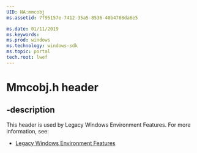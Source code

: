 ```yaml
---
UID: NA:mmcobj
ms.assetid: 7f95157e-7412-35a5-8536-40b4788da6e5

ms.date: 01/11/2019
ms.keywords: 
ms.prod: windows
ms.technology: windows-sdk
ms.topic: portal
tech.root: lwef
---
```


# Mmcobj.h header


## -description


This header is used by Legacy Windows Environment Features. For more information, see:

- [Legacy Windows Environment Features](../_lwef/index.md)


